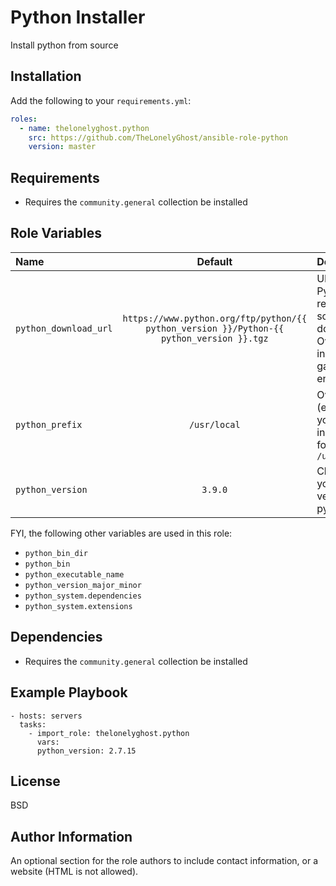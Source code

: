 Python Installer
================

Install python from source

Installation
------------

Add the following to your `requirements.yml`:

```yaml
roles:
  - name: thelonelyghost.python
    src: https://github.com/TheLonelyGhost/ansible-role-python
    version: master
```

Requirements
------------

- Requires the `community.general` collection be installed

Role Variables
--------------

| Name | Default | Description |
|:-----|:-------:|:------------|
| `python_download_url` | `https://www.python.org/ftp/python/{{ python_version }}/Python-{{ python_version }}.tgz` | URL from which Python release's source code is downloaded. Override this if in an air-gapped environment |
| `python_prefix` | `/usr/local` | Override this to (e.g.) `/usr` if your desired install location for python is `/usr/bin/python` |
| `python_version` | `3.9.0` | Change this to your desired version of python |


FYI, the following other variables are used in this role:

- `python_bin_dir`
- `python_bin`
- `python_executable_name`
- `python_version_major_minor`
- `python_system.dependencies`
- `python_system.extensions`

Dependencies
------------

- Requires the `community.general` collection be installed

Example Playbook
----------------

    - hosts: servers
      tasks:
        - import_role: thelonelyghost.python
          vars: 
          python_version: 2.7.15

License
-------

BSD

Author Information
------------------

An optional section for the role authors to include contact information, or a website (HTML is not allowed).
